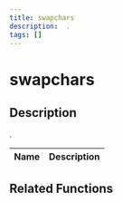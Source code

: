 ```yaml
---
title: swapchars
description:  .
tags: []
---
```


# swapchars

<TagLinks />

## Description

 . 


| Name | Description |
|------|-------------|


## Related Functions


